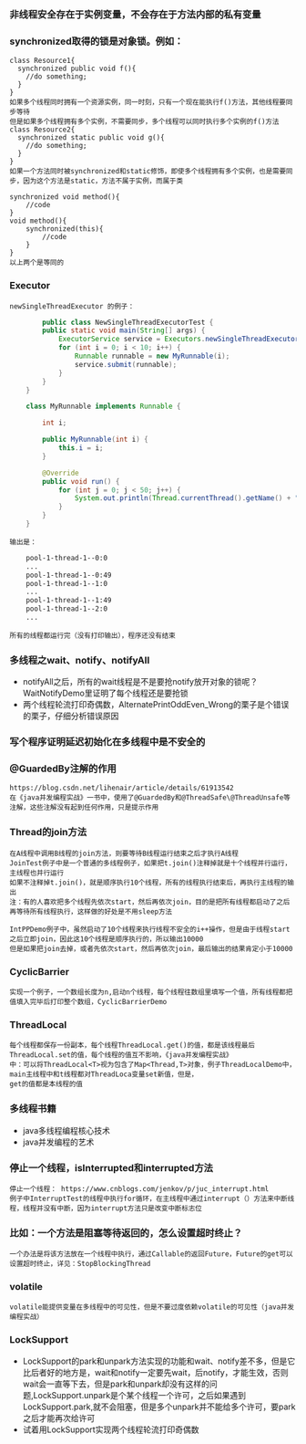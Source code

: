 ### 非线程安全存在于实例变量，不会存在于方法内部的私有变量
### synchronized取得的锁是对象锁。例如：
    class Resource1{
      synchronized public void f(){
        //do something;
      }
    }
    如果多个线程同时拥有一个资源实例，同一时刻，只有一个现在能执行f()方法，其他线程要同步等待
    但是如果多个线程拥有多个实例，不需要同步，多个线程可以同时执行多个实例的f()方法
    class Resource2{
      synchronized static public void g(){
        //do something;
      }
    }
    如果一个方法同时被synchronized和static修饰，即使多个线程拥有多个实例，也是需要同步，因为这个方法是static，方法不属于实例，而属于类
    
    synchronized void method(){
        //code
    } 
    void method(){
        synchronized(this){
            //code
        }
    }
    以上两个是等同的
    
### Executor
    newSingleThreadExecutor 的例子：
```java
        public class NewSingleThreadExecutorTest {
        public static void main(String[] args) {
            ExecutorService service = Executors.newSingleThreadExecutor();
            for (int i = 0; i < 10; i++) {
                Runnable runnable = new MyRunnable(i);
                service.submit(runnable);
            }
        }
    }

    class MyRunnable implements Runnable {

        int i;

        public MyRunnable(int i) {
            this.i = i;
        }

        @Override
        public void run() {
            for (int j = 0; j < 50; j++) {
                System.out.println(Thread.currentThread().getName() + "--" + i + ":" + j);
            }
        }
    }
```
    输出是：
```Bash
    pool-1-thread-1--0:0
    ...
    pool-1-thread-1--0:49
    pool-1-thread-1--1:0
    ...
    pool-1-thread-1--1:49
    pool-1-thread-1--2:0
    ...
```
    所有的线程都运行完（没有打印输出），程序还没有结束
    

### 多线程之wait、notify、notifyAll
-   notifyAll之后，所有的wait线程是不是要抢notify放开对象的锁呢？WaitNotifyDemo里证明了每个线程还是要抢锁
-   两个线程轮流打印奇偶数，AlternatePrintOddEven_Wrong的栗子是个错误的栗子，仔细分析错误原因    



### 写个程序证明延迟初始化在多线程中是不安全的
    
### @GuardedBy注解的作用
    https://blog.csdn.net/lihenair/article/details/61913542
    在《java并发编程实战》一书中，使用了@GuardedBy和@ThreadSafe\@ThreadUnsafe等注解，这些注解没有起到任何作用，只是提示作用
    
### Thread的join方法
    在A线程中调用B线程的join方法，则要等待B线程运行结束之后才执行A线程
    JoinTest例子中是一个普通的多线程例子，如果把t.join()注释掉就是十个线程并行运行，主线程也并行运行
    如果不注释掉t.join()，就是顺序执行10个线程，所有的线程执行结束后，再执行主线程的输出
    注：有的人喜欢把多个线程先依次start，然后再依次join，目的是把所有线程都启动了之后再等待所有线程执行，这样做的好处是不用sleep方法
    
    IntPPDemo例子中，虽然启动了10个线程来执行线程不安全的i++操作，但是由于线程start之后立即join，因此这10个线程是顺序执行的，所以输出10000
    但是如果把join去掉，或者先依次start，然后再依次join，最后输出的结果肯定小于10000
    
### CyclicBarrier
    实现一个例子，一个数组长度为n,启动n个线程，每个线程往数组里填写一个值，所有线程都把值填入完毕后打印整个数组，CyclicBarrierDemo

### ThreadLocal
    每个线程都保存一份副本，每个线程ThreadLocal.get()的值，都是该线程最后ThreadLocal.set的值，每个线程的值互不影响，《java并发编程实战》
    中：可以将ThreadLocal<T>视为包含了Map<Thread,T>对象，例子ThreadLocalDemo中，main主线程中和t线程都对ThreadLoca变量set新值，但是，
    get的值都是本线程的值

### 多线程书籍
- java多线程编程核心技术
- java并发编程的艺术

### 停止一个线程，isInterrupted和interrupted方法
    停止一个线程： https://www.cnblogs.com/jenkov/p/juc_interrupt.html  
    例子中InterruptTest的线程中执行for循环，在主线程中通过interrupt（）方法来中断线程，线程并没有中断，因为interrupt方法只是改变中断标志位  
    
### 比如：一个方法是阻塞等待返回的，怎么设置超时终止？
    一个办法是将该方法放在一个线程中执行，通过Callable的返回Future，Future的get可以设置超时终止，详见：StopBlockingThread


### volatile
    volatile能提供变量在多线程中的可见性，但是不要过度依赖volatile的可见性（java并发编程实战）  
    
### LockSupport
-   LockSupport的park和unpark方法实现的功能和wait、notify差不多，但是它比后者好的地方是，wait和notify一定要先wait，后notify，才能生效，否则\
    wait会一直等下去，但是park和unpark却没有这样的问题,LockSupport.unpark是个某个线程一个许可，之后如果遇到LockSupport.park,就不会阻塞，但是多个unpark并不能给多个许可，要park之后才能再次给许可
-   试着用LockSupport实现两个线程轮流打印奇偶数    



